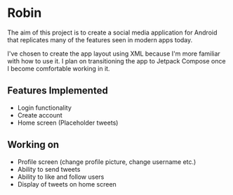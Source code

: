 # Robin

The aim of this project is to create a social media application for Android that replicates many of the features seen in modern apps today.

I've chosen to create the app layout using XML because I'm more familiar with how to use it. I plan on transitioning the app to Jetpack Compose once I become comfortable working in it.

## Features Implemented

- Login functionality
- Create account
- Home screen (Placeholder tweets)

## Working on

- Profile screen (change profile picture, change username etc.)
- Ability to send tweets
- Ability to like and follow users
- Display of tweets on home screen

